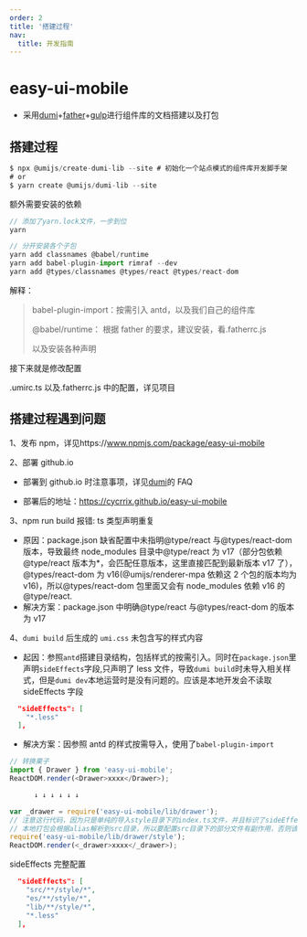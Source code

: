```yaml
---
order: 2
title: '搭建过程'
nav:
  title: 开发指南
---
```


# easy-ui-mobile

- 采用[dumi](https://d.umijs.org/zh-CN)+[father](https://github.com/umijs/father)+[gulp](https://www.gulpjs.com.cn/docs/getting-started/quick-start/)进行组件库的文档搭建以及打包

## 搭建过程

```js
$ npx @umijs/create-dumi-lib --site # 初始化一个站点模式的组件库开发脚手架
# or
$ yarn create @umijs/dumi-lib --site
```

额外需要安装的依赖

```js
// 添加了yarn.lock文件，一步到位
yarn

// 分开安装各个子包
yarn add classnames @babel/runtime
yarn add babel-plugin-import rimraf --dev
yarn add @types/classnames @types/react @types/react-dom
```

解释：

> babel-plugin-import：按需引入 antd，以及我们自己的组件库
>
> @babel/runtime： 根据 father 的要求，建议安装，看.fatherrc.js
>
> 以及安装各种声明

接下来就是修改配置

.umirc.ts 以及.fatherrc.js 中的配置，详见项目

## 搭建过程遇到问题

1、发布 npm，详见https://www.npmjs.com/package/easy-ui-mobile

2、部署 github.io

- 部署到 github.io 时注意事项，详见[dumi](https://d.umijs.org/zh-CN/guide/faq)的 FAQ

- 部署后的地址：https://cycrrix.github.io/easy-ui-mobile

3、npm run build 报错: ts 类型声明重复

- 原因：package.json 缺省配置中未指明@type/react 与@types/react-dom 版本，导致最终 node_modules 目录中@type/react 为 v17（部分包依赖@type/react 版本为\*，会匹配任意版本，这里直接匹配到最新版本 v17 了），@types/react-dom 为 v16(@umijs/renderer-mpa 依赖这 2 个包的版本均为 v16)，所以@types/react-dom 包里面又会有 node_modules 依赖 v16 的@type/react.
- 解决方案：package.json 中明确@type/react 与@types/react-dom 的版本为 v17

4、`dumi build` 后生成的 `umi.css` 未包含写的样式内容

- 起因：参照`antd`搭建目录结构，包括样式的按需引入。同时在`package.json`里声明`sideEffects`字段,只声明了 less 文件，导致`dumi build`时未导入相关样式，但是`dumi dev`本地运营时是没有问题的。应该是本地开发会不读取 sideEffects 字段

```json
  "sideEffects": [
    "*.less"
  ],
```

- 解决方案：因参照 antd 的样式按需导入，使用了`babel-plugin-import`

```js
// 转换栗子
import { Drawer } from 'easy-ui-mobile';
ReactDOM.render(<Drawer>xxxx</Drawer>);

      ↓ ↓ ↓ ↓ ↓ ↓

var _drawer = require('easy-ui-mobile/lib/drawer');
// 注意这行代码，因为只是单纯的导入style目录下的index.ts文件，并且标识了sideEffects。
// 本地打包会根据alias解析到src目录，所以要配置src目录下的部分文件有副作用，否则该文件不会被打包进来
require('easy-ui-mobile/lib/drawer/style');
ReactDOM.render(<_drawer>xxxx</_drawer>);
```

sideEffects 完整配置

```json
  "sideEffects": [
    "src/**/style/*",
    "es/**/style/*",
    "lib/**/style/*",
    "*.less"
  ],
```
